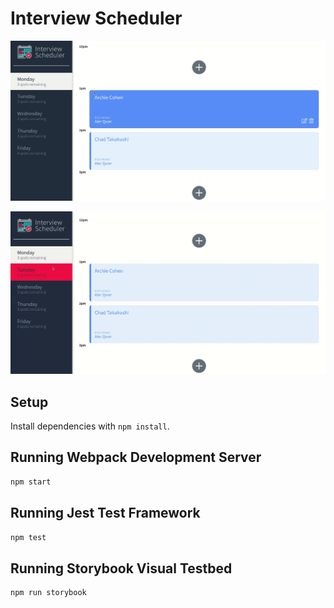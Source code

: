 # Interview Scheduler

![](https://github.com/RajMazing/Interview-Scheduler/blob/master/docs/InterviewVid.gif)

![](https://github.com/RajMazing/Interview-Scheduler/blob/master/docs/Interviewer.gif)








## Setup

Install dependencies with `npm install`.

## Running Webpack Development Server

```sh
npm start
```

## Running Jest Test Framework

```sh
npm test
```

## Running Storybook Visual Testbed

```sh
npm run storybook
```
